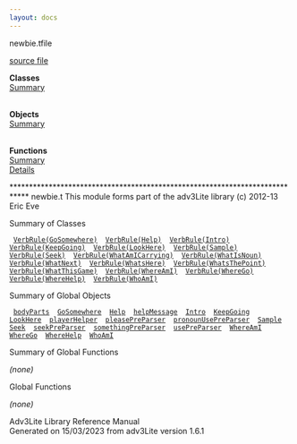 ```yaml
---
layout: docs
---
```

<span class="title">newbie.t</span><span class="type">file</span>

[source file](../source/newbie.t.html)

**Classes**  
[Summary](#_ClassSummary_)  
 

**Objects**  
[Summary](#_ObjectSummary_)  
 

**Functions**  
[Summary](#_FunctionSummary_)  
[Details](#_Functions_)

<div class="fdesc">

\*\*\*\*\*\*\*\*\*\*\*\*\*\*\*\*\*\*\*\*\*\*\*\*\*\*\*\*\*\*\*\*\*\*\*\*\*\*\*\*\*\*\*\*\*\*\*\*\*\*\*\*\*\*\*\*\*\*\*\*\*\*\*\*\*\*\*\*\*\*\*\*\*\*\*\*
newbie.t This module forms part of the adv3Lite library (c) 2012-13 Eric
Eve

</div>

<span id="_ClassSummary_"></span>

<div class="mjhd">

<span class="hdln">Summary of Classes</span>  

</div>

` `[`VerbRule(GoSomewhere)`](../object/VerbRule(GoSomewhere).html)`  `[`VerbRule(Help)`](../object/VerbRule(Help).html)`  `[`VerbRule(Intro)`](../object/VerbRule(Intro).html)`  `[`VerbRule(KeepGoing)`](../object/VerbRule(KeepGoing).html)`  `[`VerbRule(LookHere)`](../object/VerbRule(LookHere).html)`  `[`VerbRule(Sample)`](../object/VerbRule(Sample).html)`  `[`VerbRule(Seek)`](../object/VerbRule(Seek).html)`  `[`VerbRule(WhatAmICarrying)`](../object/VerbRule(WhatAmICarrying).html)`  `[`VerbRule(WhatIsNoun)`](../object/VerbRule(WhatIsNoun).html)`  `[`VerbRule(WhatNext)`](../object/VerbRule(WhatNext).html)`  `[`VerbRule(WhatsHere)`](../object/VerbRule(WhatsHere).html)`  `[`VerbRule(WhatsThePoint)`](../object/VerbRule(WhatsThePoint).html)`  `[`VerbRule(WhatThisGame)`](../object/VerbRule(WhatThisGame).html)`  `[`VerbRule(WhereAmI)`](../object/VerbRule(WhereAmI).html)`  `[`VerbRule(WhereGo)`](../object/VerbRule(WhereGo).html)`  `[`VerbRule(WhereHelp)`](../object/VerbRule(WhereHelp).html)`  `[`VerbRule(WhoAmI)`](../object/VerbRule(WhoAmI).html)`  `
<span id="_ObjectSummary_"></span>

<div class="mjhd">

<span class="hdln">Summary of Global Objects</span>  

</div>

` `[`bodyParts`](../object/bodyParts.html)`  `[`GoSomewhere`](../object/GoSomewhere.html)`  `[`Help`](../object/Help.html)`  `[`helpMessage`](../object/helpMessage.html)`  `[`Intro`](../object/Intro.html)`  `[`KeepGoing`](../object/KeepGoing.html)`  `[`LookHere`](../object/LookHere.html)`  `[`playerHelper`](../object/playerHelper.html)`  `[`pleasePreParser`](../object/pleasePreParser.html)`  `[`pronounUsePreParser`](../object/pronounUsePreParser.html)`  `[`Sample`](../object/Sample.html)`  `[`Seek`](../object/Seek.html)`  `[`seekPreParser`](../object/seekPreParser.html)`  `[`somethingPreParser`](../object/somethingPreParser.html)`  `[`usePreParser`](../object/usePreParser.html)`  `[`WhereAmI`](../object/WhereAmI.html)`  `[`WhereGo`](../object/WhereGo.html)`  `[`WhereHelp`](../object/WhereHelp.html)`  `[`WhoAmI`](../object/WhoAmI.html)`  `
<span id="FunctionSummary_"></span>

<div class="mjhd">

<span class="hdln">Summary of Global Functions</span>  

</div>

*(none)* <span id="_Functions_"></span>

<div class="mjhd">

<span class="hdln">Global Functions</span>  

</div>

*(none)*

<div class="ftr">

Adv3Lite Library Reference Manual  
Generated on 15/03/2023 from adv3Lite version 1.6.1

</div>
